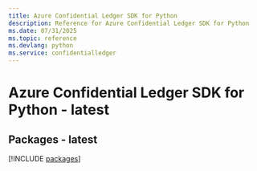 ```yaml
---
title: Azure Confidential Ledger SDK for Python
description: Reference for Azure Confidential Ledger SDK for Python
ms.date: 07/31/2025
ms.topic: reference
ms.devlang: python
ms.service: confidentialledger
---
```

# Azure Confidential Ledger SDK for Python - latest
## Packages - latest
[!INCLUDE [packages](confidential-ledger-index.md)]